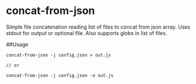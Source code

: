 # concat-from-json
Simple file concatenation reading list of files to concat from json array. Uses stdout for output or optional file.
Also supports globs in list of files.

##Usage
```
concat-from-json -j config.json > out.js

// or

concat-from-json -j config.json -o out.js
```


